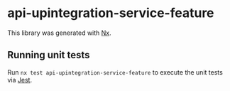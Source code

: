 # api-upintegration-service-feature

This library was generated with [Nx](https://nx.dev).

## Running unit tests

Run `nx test api-upintegration-service-feature` to execute the unit tests via [Jest](https://jestjs.io).
